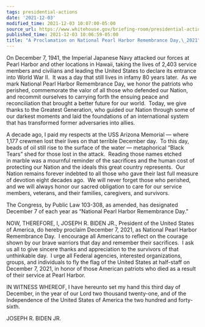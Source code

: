 ```yaml
---
tags: presidential-actions
date: '2021-12-03'
modified_time: 2021-12-03 10:07:00-05:00
source_url: https://www.whitehouse.gov/briefing-room/presidential-actions/2021/12/03/a-proclamation-on-national-pearl-harbor-remembrance-day-2021/
published_time: 2021-12-03 10:06:59-05:00
title: "A Proclamation on National Pearl Harbor Remembrance Day,\_2021"
---
```

 
On December 7, 1941, the Imperial Japanese Navy attacked our forces at
Pearl Harbor and other locations in Hawaii, taking the lives of 2,403
service members and civilians and leading the United States to declare
its entrance into World War II.  It was a day that still lives in infamy
80 years later.  As we mark National Pearl Harbor Remembrance Day, we
honor the patriots who perished, commemorate the valor of all those who
defended our Nation, and recommit ourselves to carrying forth the
ensuing peace and reconciliation that brought a better future for our
world.  Today, we give thanks to the Greatest Generation, who guided our
Nation through some of our darkest moments and laid the foundations of
an international system that has transformed former adversaries into
allies.

A decade ago, I paid my respects at the USS Arizona Memorial — where
1,177 crewmen lost their lives on that terrible December day.  To this
day, beads of oil still rise to the surface of the water — metaphorical
“Black Tears” shed for those lost in the attack.  Reading those names
etched in marble was a mournful reminder of the sacrifices and the human
cost of protecting our Nation and the ideals this great country
represents.  Our Nation remains forever indebted to all those who gave
their last full measure of devotion eight decades ago.  We will never
forget those who perished, and we will always honor our sacred
obligation to care for our service members, veterans, and their
families, caregivers, and survivors. 

The Congress, by Public Law 103-308, as amended, has designated December
7 of each year as “National Pearl Harbor Remembrance Day.”

NOW, THEREFORE, I, JOSEPH R. BIDEN JR., President of the United States
of America, do hereby proclaim December 7, 2021, as National Pearl
Harbor Remembrance Day.  I encourage all Americans to reflect on the
courage shown by our brave warriors that day and remember their
sacrifices.  I ask us all to give sincere thanks and appreciation to the
survivors of that unthinkable day.  I urge all Federal agencies,
interested organizations, groups, and individuals to fly the flag of the
United States at half-staff on December 7, 2021, in honor of those
American patriots who died as a result of their service at Pearl Harbor.

IN WITNESS WHEREOF, I have hereunto set my hand this third day of
December, in the year of our Lord two thousand twenty-one, and of the
Independence of the United States of America the two hundred and
forty-sixth.

JOSEPH R. BIDEN JR.
